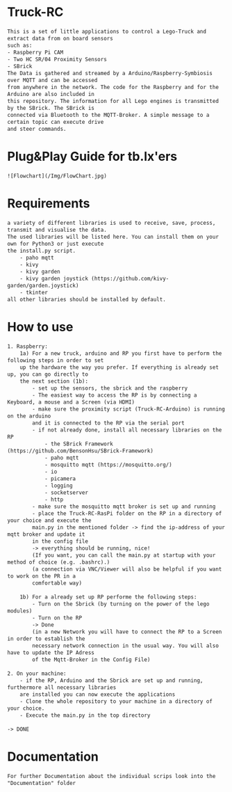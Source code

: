 # Truck-RC
    This is a set of little applications to control a Lego-Truck and extract data from on board sensors 
    such as:
    - Raspberry Pi CAM
    - Two HC SR/04 Proximity Sensors
    - SBrick
    The Data is gathered and streamed by a Arduino/Raspberry-Symbiosis over MQTT and can be accessed 
    from anywhere in the network. The code for the Raspberry and for the Arduino are also included in 
    this repository. The information for all Lego engines is transmitted by the SBrick. The SBrick is 
    connected via Bluetooth to the MQTT-Broker. A simple message to a certain topic can execute drive 
    and steer commands.
    
# Plug&Play Guide for tb.lx'ers
    ![Flowchart](/Img/FlowChart.jpg)

# Requirements
    a variety of different libraries is used to receive, save, process, transmit and visualise the data.
    The used libraries will be listed here. You can install them on your own for Python3 or just execute 
    the install.py script.
        - paho mqtt
        - kivy
        - kivy garden
        - kivy garden joystick (https://github.com/kivy-garden/garden.joystick)
        - tkinter
    all other libraries should be installed by default.

# How to use
    1. Raspberry:
        1a) For a new truck, arduino and RP you first have to perform the following steps in order to set 
        up the hardware the way you prefer. If everything is already set up, you can go directly to 
        the next section (1b):
            - set up the sensors, the sbrick and the raspberry
            - The easiest way to access the RP is by connecting a Keyboard, a mouse and a Screen (via HDMI)
            - make sure the proximity script (Truck-RC-Arduino) is running on the arduino
            and it is connected to the RP via the serial port
            - if not already done, install all necessary libraries on the RP
                - the SBrick Framework (https://github.com/BensonHsu/SBrick-Framework)
                - paho mqtt
                - mosquitto mqtt (https://mosquitto.org/)
                - io
                - picamera
                - logging
                - socketserver
                - http
            - make sure the mosquitto mqtt broker is set up and running
            - place the Truck-RC-RasPi folder on the RP in a directory of your choice and execute the 
            main.py in the mentioned folder -> find the ip-address of your mqtt broker and update it 
            in the config file 
            -> everything should be running, nice!
            (If you want, you can call the main.py at startup with your method of choice (e.g. .bashrc).)
            (a connection via VNC/Viewer will also be helpful if you want to work on the PR in a 
            comfortable way)
        
        1b) For a already set up RP performe the following steps:
            - Turn on the Sbrick (by turning on the power of the lego modules)
            - Turn on the RP
            -> Done
            (in a new Network you will have to connect the RP to a Screen in order to establish the 
            necessary network connection in the usual way. You will also have to update the IP Adress 
            of the Mqtt-Broker in the Config File)
            
    2. On your machine:
        - if the RP, Arduino and the Sbrick are set up and running, furthermore all necessary libraries 
        are installed you can now execute the applications
        - Clone the whole repository to your machine in a directory of your choice. 
        - Execute the main.py in the top directory
    
    -> DONE

# Documentation
    For further Documentation about the individual scrips look into the "Documentation" folder
